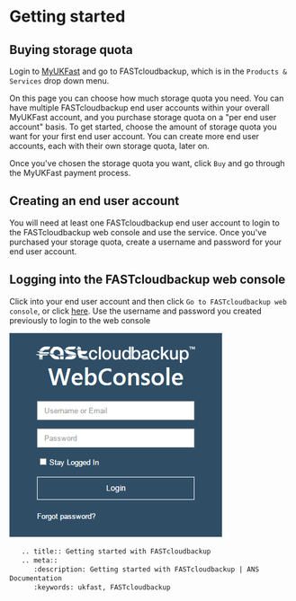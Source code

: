 # Getting started

## Buying storage quota

Login to [MyUKFast](https://www.ukfast.co.uk/myukfast.html) and go to FASTcloudbackup, which is in the `Products & Services` drop down menu.

On this page you can choose how much storage quota you need.  You can have multiple FASTcloudbackup end user accounts within your overall MyUKFast account, and you purchase storage quota on a "per end user account" basis.  To get started, choose the amount of storage quota you want for your first end user account.  You can create more end user accounts, each with their own storage quota, later on.

Once you've chosen the storage quota you want, click `Buy` and go through the MyUKFast payment process.

## Creating an end user account

You will need at least one FASTcloudbackup end user account to login to the FASTcloudbackup web console and use the service.  Once you've purchased your storage quota, create a username and password for your end user account.

## Logging into the FASTcloudbackup web console

Click into your end user account and then click `Go to FASTcloudbackup web console`, or click [here](https://fcb.ukfast.co.uk).  Use the username and password you created previously to login to the web console

![loginscreen](files/FCB_login_screen.PNG)

```eval_rst
   .. title:: Getting started with FASTcloudbackup
   .. meta::
      :description: Getting started with FASTcloudbackup | ANS Documentation
      :keywords: ukfast, FASTcloudbackup
```
